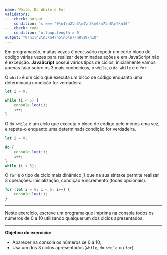 ```yaml
---
name: While, Do While e For
validators:
-   check: output
    condition: 's === "0\n1\n2\n3\n4\n5\n6\n7\n8\n9\n10"'
-   check: code
    condition: 'o.loop.length > 0'
output: "0\n1\n2\n3\n4\n5\n6\n7\n8\n9\n10"
---
```


Em programação, muitas vezes é necessário repetir um certo bloco de código várias vezes para realizar determinadas ações e em JavaScript não é excepção. **JavaScript** possui vários tipos de ciclos, inicialmente vamos apenas falar sobre os 3 mais conhecidos, o `while`, o `do while` e o `for`.

O `while` é um ciclo que executa um bloco de código enquanto uma determinada condição for verdadeira.

```js
let i = 0;

while (i < 5) {
    console.log(i);
    i++;
}
```

O `do while` é um ciclo que executa o bloco de código pelo menos uma vez, e repete-o enquanto uma determinada condição for verdadeira.

```js
let i = 0;

do {
    console.log(i);
    i++;
}
while (i < 5);
```

O `for` é o tipo de ciclo mais dinâmico já que na sua sintaxe permite realizar 3 operações: inicialização, condição e incremento (todas opcionais).

```js
for (let i = 0; i < 5; i++) {
    console.log(i);
}
```

***

Neste exercício, escreve um programa que imprima na consola todos os números de 0 a 10 utilizando qualquer um dos ciclos apresentados.

***

**Objetivo do exercício:**
- Aparecer na consola os números de 0 a 10;
- Usa um dos 3 ciclos apresentados (`while`, `do while` ou `for`).